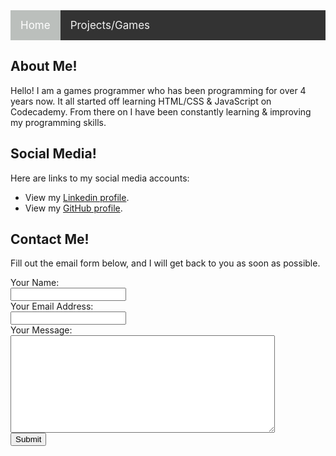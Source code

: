 <style>
.topnav
{
	overflow: hidden;
	background-color: #333;
}

.topnav a
{
	float: left;
	color: #f2f2f2;
	text-align: center;
	padding: 14px 16px;
	text-decoration: none;
	font-size: 17px;
}

.topnav a:hover 
{
  background-color: #ddd;
  color: black;
}

.topnav a.active 
{
  background-color: #bbbfbc;
  color: white;
}
</style>

<div class="topnav">
<a class="active" href="https://stevencoombe.github.io/Portfolio/">Home</a>
<a href="pages/catburglar.html">Projects/Games</a>
</div>

<body>
<div class="About Me">
<h2>About Me!</h2>
<p>Hello! I am a games programmer who has been programming for over 4 years now. It all started off learning HTML/CSS & JavaScript on Codecademy. From there on I have been constantly learning & improving my programming skills.</p>
</div>

<div class="Social Media">
<h2>Social Media!</h2>
<p>Here are links to my social media accounts:</p>
<ul>
	<li>View my <a href ="https://www.linkedin.com/in/steven-coombe/" title="Linkedin Profile">Linkedin profile</a>.</li>
	<li>View my <a href ="https://github.com/stevencoombe" title="GitHub Profile">GitHub profile</a>.</li>
</ul>
</div>

<div class="Contact Me">
<h2>Contact Me!</h2>
<p> Fill out the email form below, and I will get back to you as soon as possible. </p>
<form action="https://formspree.io/myyzpnvq" method="POST">
<label>Your Name:</label><br>
<input type="text" name="name" required><br>
<label>Your Email Address:</label><br>
<input type="email" name="_replyto" required><br>
<label>Your Message:</label><br>
<textarea name="message" rows="10" cols="50"></textarea><br>
<button>Submit</button><br>

</form>
</div>
</body>